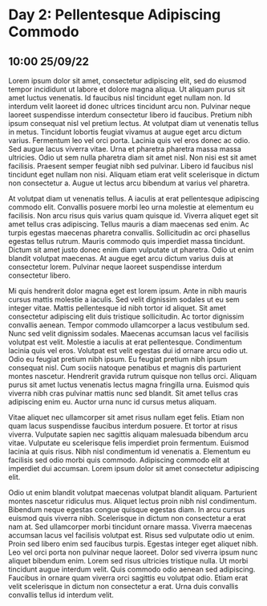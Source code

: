 # Day 2: Pellentesque Adipiscing Commodo
## 10:00 25/09/22
Lorem ipsum dolor sit amet, consectetur adipiscing elit, sed do eiusmod tempor incididunt ut labore et dolore magna aliqua. Ut aliquam purus sit amet luctus venenatis. Id faucibus nisl tincidunt eget nullam non. Id interdum velit laoreet id donec ultrices tincidunt arcu non. Pulvinar neque laoreet suspendisse interdum consectetur libero id faucibus. Pretium nibh ipsum consequat nisl vel pretium lectus. At volutpat diam ut venenatis tellus in metus. Tincidunt lobortis feugiat vivamus at augue eget arcu dictum varius. Fermentum leo vel orci porta. Lacinia quis vel eros donec ac odio. Sed augue lacus viverra vitae. Urna et pharetra pharetra massa massa ultricies. Odio ut sem nulla pharetra diam sit amet nisl. Non nisi est sit amet facilisis. Praesent semper feugiat nibh sed pulvinar. Libero id faucibus nisl tincidunt eget nullam non nisi. Aliquam etiam erat velit scelerisque in dictum non consectetur a. Augue ut lectus arcu bibendum at varius vel pharetra.

At volutpat diam ut venenatis tellus. A iaculis at erat pellentesque adipiscing commodo elit. Convallis posuere morbi leo urna molestie at elementum eu facilisis. Non arcu risus quis varius quam quisque id. Viverra aliquet eget sit amet tellus cras adipiscing. Tellus mauris a diam maecenas sed enim. Ac turpis egestas maecenas pharetra convallis. Sollicitudin ac orci phasellus egestas tellus rutrum. Mauris commodo quis imperdiet massa tincidunt. Dictum sit amet justo donec enim diam vulputate ut pharetra. Odio ut enim blandit volutpat maecenas. At augue eget arcu dictum varius duis at consectetur lorem. Pulvinar neque laoreet suspendisse interdum consectetur libero.

Mi quis hendrerit dolor magna eget est lorem ipsum. Ante in nibh mauris cursus mattis molestie a iaculis. Sed velit dignissim sodales ut eu sem integer vitae. Mattis pellentesque id nibh tortor id aliquet. Sit amet consectetur adipiscing elit duis tristique sollicitudin. Ac tortor dignissim convallis aenean. Tempor commodo ullamcorper a lacus vestibulum sed. Nunc sed velit dignissim sodales. Maecenas accumsan lacus vel facilisis volutpat est velit. Molestie a iaculis at erat pellentesque. Condimentum lacinia quis vel eros. Volutpat est velit egestas dui id ornare arcu odio ut. Odio eu feugiat pretium nibh ipsum. Eu feugiat pretium nibh ipsum consequat nisl. Cum sociis natoque penatibus et magnis dis parturient montes nascetur. Hendrerit gravida rutrum quisque non tellus orci. Aliquam purus sit amet luctus venenatis lectus magna fringilla urna. Euismod quis viverra nibh cras pulvinar mattis nunc sed blandit. Sit amet tellus cras adipiscing enim eu. Auctor urna nunc id cursus metus aliquam.

Vitae aliquet nec ullamcorper sit amet risus nullam eget felis. Etiam non quam lacus suspendisse faucibus interdum posuere. Et tortor at risus viverra. Vulputate sapien nec sagittis aliquam malesuada bibendum arcu vitae. Vulputate eu scelerisque felis imperdiet proin fermentum. Euismod lacinia at quis risus. Nibh nisl condimentum id venenatis a. Elementum eu facilisis sed odio morbi quis commodo. Adipiscing commodo elit at imperdiet dui accumsan. Lorem ipsum dolor sit amet consectetur adipiscing elit.

Odio ut enim blandit volutpat maecenas volutpat blandit aliquam. Parturient montes nascetur ridiculus mus. Aliquet lectus proin nibh nisl condimentum. Bibendum neque egestas congue quisque egestas diam. In arcu cursus euismod quis viverra nibh. Scelerisque in dictum non consectetur a erat nam at. Sed ullamcorper morbi tincidunt ornare massa. Viverra maecenas accumsan lacus vel facilisis volutpat est. Risus sed vulputate odio ut enim. Proin sed libero enim sed faucibus turpis. Egestas integer eget aliquet nibh. Leo vel orci porta non pulvinar neque laoreet. Dolor sed viverra ipsum nunc aliquet bibendum enim. Lorem sed risus ultricies tristique nulla. Ut morbi tincidunt augue interdum velit. Quis commodo odio aenean sed adipiscing. Faucibus in ornare quam viverra orci sagittis eu volutpat odio. Etiam erat velit scelerisque in dictum non consectetur a erat. Urna duis convallis convallis tellus id interdum velit.